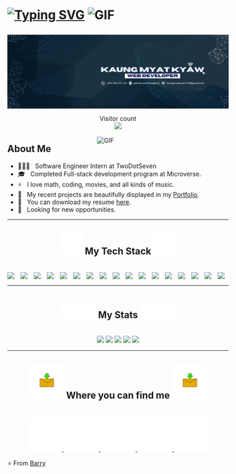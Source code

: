 <h1> 

  [![Typing SVG](https://readme-typing-svg.demolab.com?font=Fira+Code&size=30&pause=1000&color=00ADEF&vCenter=true&width=590&height=45&lines=Hey+there!!+I+am+Kaung+Myat+Kyaw;A+passionate+Full-stack+developer)](https://git.io/typing-svg)
  <img alt="GIF" src="https://media.giphy.com/media/1r8YvFB47nAsAy36mp/giphy.gif" width="100"/>
</h1>

<img align="center" alt="introduction picture" src="banner.svg"/>

<p align="center"> 
  Visitor count<br>
  <img src="https://profile-counter.glitch.me/Rhaegar121/count.svg" />
</p>

<img align="right" alt="GIF" src="https://media.giphy.com/media/qgQUggAC3Pfv687qPC/giphy.gif" width="300"/>

## About Me
<div>

  * 👨🏻‍💻 &nbsp; Software Engineer Intern at TwoDotSeven
  * 🎓 &nbsp; Completed Full-stack development program at Microverse.
  * ⚡ &nbsp; I love math, coding, movies, and all kinds of music.
  * 💼 &nbsp; My recent projects are beautifully displayed in my [Portfolio](https://rhbarry.me/).
  * 📄 &nbsp; You can download my resume [here](https://drive.google.com/file/d/1gienfnTWEgMC_R2P7t-JVSQC9L_4lLxv/view?usp=sharing).
  * 👀 &nbsp; Looking for new opportunities.
</div>
<hr>

<div align="center">

## <img alt="tech stack" src="./assets/workspace.gif" width="50"/> My Tech Stack <img alt="tech stack" src="./assets/workspace.gif" width="50"/>
</div>
<br>

<div style="display: flex; gap: 5px;">
  <img src="https://cdn.jsdelivr.net/gh/devicons/devicon/icons/html5/html5-plain.svg" width="45" height="auto" />

  <img src="https://cdn.jsdelivr.net/gh/devicons/devicon/icons/css3/css3-plain.svg" width="45" height="auto" />

  <img src="https://cdn.jsdelivr.net/gh/devicons/devicon/icons/javascript/javascript-plain.svg" width="45" height="auto" />

  <img src="https://cdn.jsdelivr.net/gh/devicons/devicon/icons/ruby/ruby-plain.svg" width="45" height="auto" />
            
  <img src="https://cdn.jsdelivr.net/gh/devicons/devicon/icons/react/react-original.svg" width="45" height="auto" />

  <img src="https://cdn.jsdelivr.net/gh/devicons/devicon/icons/rails/rails-plain.svg" width="45" height="auto" />
              
  <img src="https://cdn.jsdelivr.net/gh/devicons/devicon/icons/redux/redux-original.svg" width="45" height="auto" />
              
  <img src="https://cdn.jsdelivr.net/gh/devicons/devicon/icons/bootstrap/bootstrap-plain.svg" width="45" height="auto" />

  <img src="https://cdn.jsdelivr.net/gh/devicons/devicon/icons/tailwindcss/tailwindcss-plain.svg" width="45" height="auto" />

  <img src="https://cdn.jsdelivr.net/gh/devicons/devicon/icons/jest/jest-plain.svg" width="45" height="auto" />

  <img src="https://cdn.jsdelivr.net/gh/devicons/devicon/icons/rspec/rspec-original.svg" width="45" height="auto" />

  <img src="https://cdn.jsdelivr.net/gh/devicons/devicon/icons/postgresql/postgresql-plain.svg" width="45" height="auto" />
            
  <img src="https://cdn.jsdelivr.net/gh/devicons/devicon/icons/git/git-plain.svg" width="45" height="auto" />       
            
  <img src="https://cdn.jsdelivr.net/gh/devicons/devicon/icons/webpack/webpack-plain.svg" width="45" height="auto" />
            
  <img src="https://cdn.jsdelivr.net/gh/devicons/devicon/icons/npm/npm-original-wordmark.svg" width="45" height="auto" />

  <img src="https://www.vectorlogo.zone/logos/figma/figma-icon.svg" width="45" height="auto" />

  <img src="https://www.vectorlogo.zone/logos/getpostman/getpostman-icon.svg" width="45" height="auto" />

</div>
<hr>

<div align="center">

## <img alt="stats" src="./assets/stats.gif" width="80"/> My Stats <img alt="stats" src="./assets/stats.gif" width="80"/>
</div>
<br/>

<div align="center">
  <img src="http://github-profile-summary-cards.vercel.app/api/cards/profile-details?username=Rhaegar121&theme=prussian" width="650" height="auto" />

  <img src="http://github-profile-summary-cards.vercel.app/api/cards/repos-per-language?username=Rhaegar121&theme=prussian" width="300" height="auto" style="display: inline;" />

  <img src="http://github-profile-summary-cards.vercel.app/api/cards/most-commit-language?username=Rhaegar121&theme=prussian" width="300" height="auto" style="display: inline;" />

  <img src="http://github-profile-summary-cards.vercel.app/api/cards/stats?username=Rhaegar121&theme=prussian" width="300" height="auto" style="display: inline;" />

  <img src="http://github-profile-summary-cards.vercel.app/api/cards/productive-time?username=Rhaegar121&theme=prussian&utcOffset=+6.5" width="300" height="auto" style="display: inline;" />
</div>
<hr>

<div align="center">

## <img alt="contact" src="./assets/send-us-a-message.gif" width="80"/> Where you can find me <img alt="contact" src="./assets/send-us-a-message.gif" width="80"/>
</div>
<br/>

<div align="center">
  <a href="https://www.linkedin.com/in/kaungmyatkyaw7012/">
    <img src="./assets/linkedin.gif" width="80" height="80">
  </a>
  
  <a href="https://wa.me/+959968351200">
    <img src="./assets/whatsapp.gif" width="80" height="80"> 
  </a>

  <a href="https://www.facebook.com/linthantkhai">
    <img src="./assets/facebook.gif" width="80" height="80"> 
  </a>
 
  <a href="https://www.instagram.com/rhaegar_121/">
    <img src="./assets/instagram.gif" width="80" height="80">
  </a>

  <a href="https://twitter.com/Rhaegar121">
   <img src="./assets/twitter.gif" width="80" height="80">
  </a>
</div>

⭐️ From [Barry](https://github.com/Rhaegar121)
